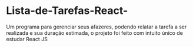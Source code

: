 # Lista-de-Tarefas-React-
Um programa para gerenciar seus afazeres, podendo relatar a tarefa a ser realizada e sua duração estimada, o projeto foi feito com intuito único de estudar React JS

